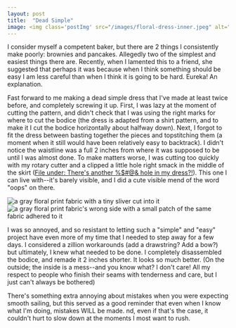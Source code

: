 ```yaml
---
layout: post
title:  "Dead Simple"
image: <img class='postImg' src="/images/floral-dress-inner.jpeg" alt="an inner seam of a dress with many lines of yellow stitching criss crossing each other"/>
---
```


I consider myself a competent baker, but there are 2 things I consistently make poorly: brownies and pancakes. Allegedly two of the simplest and easiest things there are. Recently, when I lamented this to a friend, she suggested that perhaps it was because when I think something should be easy I am less careful than when I think it is going to be hard. Eureka! An explanation. 

Fast forward to me making a dead simple dress that I've made at least twice before, and completely screwing it up. First, I was lazy at the moment of cutting the pattern, and didn't check that I was using the right marks for where to cut the bodice (the dress is adapted from a shirt pattern, and to make it I cut the bodice horizontally about halfway down). Next, I forgot to fit the dress between basting together the pieces and topstitching them (a moment when it still would have been relatively easy to backtrack). I didn't notice the waistline was a full 2 inches from where it was supposed to be until I was almost done. To make matters worse, I was cutting too quickly with my rotary cutter and a clipped a little hole right smack in the middle of the skirt ([File under: There's another %$#@& hole in my dress?!](https://jolly-euler-5e7006.netlify.com/2018/09/26/theres-a-hole-in-my-dress.html)). This one I can live with--it's barely visible, and I did a cute visible mend of the word "oops" on there. 

<img class='internalPostImg' src="/images/floral-dress-hole.jpeg" alt="a gray floral print fabric with a tiny sliver cut into it"/> 
<img class='internalPostImg' src="/images/floral-dress-patch.jpeg" alt="a gray floral print fabric's wrong side with a small patch of the same fabric adhered to it"/>

I was so annoyed, and so resistant to letting such a "simple" and "easy" project have even more of my time that I needed to step away for a few days. I considered a zillion workarounds (add a drawstring? Add a bow?) but ultimately, I knew what needed to be done. I completely disassembled the bodice, and remade it 2 inches shorter. It looks so much better. (On the outside; the inside is a mess--and you know what? I don't care! All my respect to people who finish their seams with tenderness and care, but I just can't always be bothered) 

There's something extra annoying about mistakes when you were expecting smooth sailing, but this served as a good reminder that even when I know what I'm doing, mistakes WILL be made. nd, even if that's the case, it couldn't hurt to slow down at the moments I most want to rush. 







